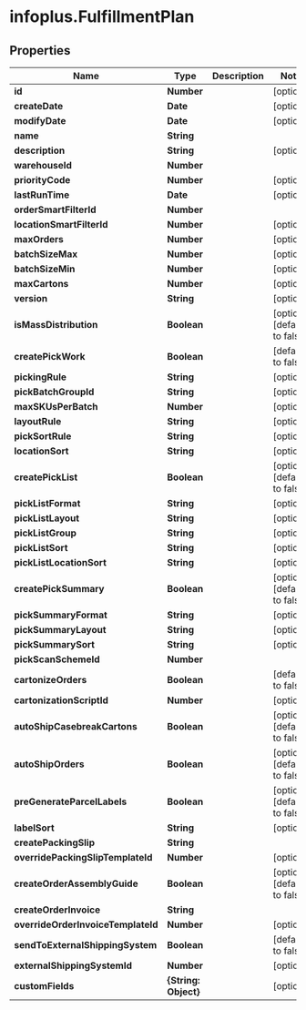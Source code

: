 # infoplus.FulfillmentPlan

## Properties
Name | Type | Description | Notes
------------ | ------------- | ------------- | -------------
**id** | **Number** |  | [optional] 
**createDate** | **Date** |  | [optional] 
**modifyDate** | **Date** |  | [optional] 
**name** | **String** |  | 
**description** | **String** |  | [optional] 
**warehouseId** | **Number** |  | 
**priorityCode** | **Number** |  | [optional] 
**lastRunTime** | **Date** |  | [optional] 
**orderSmartFilterId** | **Number** |  | 
**locationSmartFilterId** | **Number** |  | [optional] 
**maxOrders** | **Number** |  | [optional] 
**batchSizeMax** | **Number** |  | [optional] 
**batchSizeMin** | **Number** |  | [optional] 
**maxCartons** | **Number** |  | [optional] 
**version** | **String** |  | [optional] 
**isMassDistribution** | **Boolean** |  | [optional] [default to false]
**createPickWork** | **Boolean** |  | [default to false]
**pickingRule** | **String** |  | [optional] 
**pickBatchGroupId** | **String** |  | [optional] 
**maxSKUsPerBatch** | **Number** |  | [optional] 
**layoutRule** | **String** |  | [optional] 
**pickSortRule** | **String** |  | [optional] 
**locationSort** | **String** |  | [optional] 
**createPickList** | **Boolean** |  | [optional] [default to false]
**pickListFormat** | **String** |  | [optional] 
**pickListLayout** | **String** |  | [optional] 
**pickListGroup** | **String** |  | [optional] 
**pickListSort** | **String** |  | [optional] 
**pickListLocationSort** | **String** |  | [optional] 
**createPickSummary** | **Boolean** |  | [optional] [default to false]
**pickSummaryFormat** | **String** |  | [optional] 
**pickSummaryLayout** | **String** |  | [optional] 
**pickSummarySort** | **String** |  | [optional] 
**pickScanSchemeId** | **Number** |  | 
**cartonizeOrders** | **Boolean** |  | [default to false]
**cartonizationScriptId** | **Number** |  | [optional] 
**autoShipCasebreakCartons** | **Boolean** |  | [optional] [default to false]
**autoShipOrders** | **Boolean** |  | [optional] [default to false]
**preGenerateParcelLabels** | **Boolean** |  | [optional] [default to false]
**labelSort** | **String** |  | [optional] 
**createPackingSlip** | **String** |  | 
**overridePackingSlipTemplateId** | **Number** |  | [optional] 
**createOrderAssemblyGuide** | **Boolean** |  | [optional] [default to false]
**createOrderInvoice** | **String** |  | 
**overrideOrderInvoiceTemplateId** | **Number** |  | [optional] 
**sendToExternalShippingSystem** | **Boolean** |  | [default to false]
**externalShippingSystemId** | **Number** |  | [optional] 
**customFields** | **{String: Object}** |  | [optional] 



